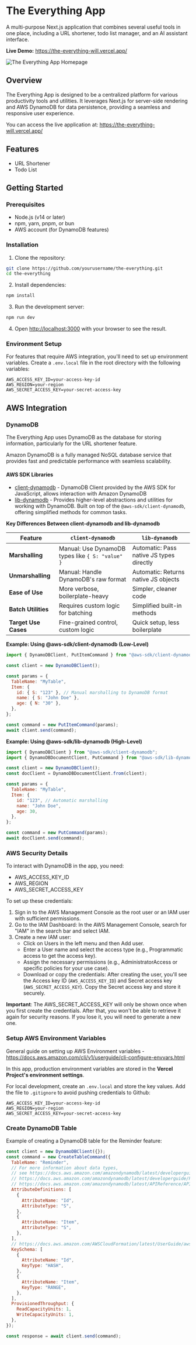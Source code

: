 # The Everything App

A multi-purpose Next.js application that combines several useful tools in one place, including a URL shortener, todo list manager, and an AI assistant interface.

**Live Demo:** <a href="https://the-everything-will.vercel.app/" target="_blank">https://the-everything-will.vercel.app/</a>

![The Everything App Homepage](/public/images/homepage.png)

## Overview

The Everything App is designed to be a centralized platform for various productivity tools and utilities. It leverages Next.js for server-side rendering and AWS DynamoDB for data persistence, providing a seamless and responsive user experience.

You can access the live application at: <a href="https://the-everything-will.vercel.app/" target="_blank">https://the-everything-will.vercel.app/</a>

## Features

- URL Shortener
- Todo List

## Getting Started

### Prerequisites

- Node.js (v14 or later)
- npm, yarn, pnpm, or bun
- AWS account (for DynamoDB features)

### Installation

1. Clone the repository:

```bash
git clone https://github.com/yourusername/the-everything.git
cd the-everything
```

2. Install dependencies:

```bash
npm install
```

3. Run the development server:

```bash
npm run dev
```

4. Open [http://localhost:3000](http://localhost:3000) with your browser to see the result.

### Environment Setup

For features that require AWS integration, you'll need to set up environment variables. Create a `.env.local` file in the root directory with the following variables:

```
AWS_ACCESS_KEY_ID=your-access-key-id
AWS_REGION=your-region
AWS_SECRET_ACCESS_KEY=your-secret-access-key
```

## AWS Integration

### DynamoDB

The Everything App uses DynamoDB as the database for storing information, particularly for the URL shortener feature.

Amazon DynamoDB is a fully managed NoSQL database service that provides fast and predictable performance with seamless scalability.

#### AWS SDK Libraries

- [client-dynamodb](https://docs.aws.amazon.com/AWSJavaScriptSDK/v3/latest/client/dynamodb/) - DynamoDB Client provided by the AWS SDK for JavaScript, allows interaction with Amazon DynamoDB
- [lib-dynamodb](https://docs.aws.amazon.com/AWSJavaScriptSDK/v3/latest/Package/-aws-sdk-lib-dynamodb/) - Provides higher-level abstractions and utilities for working with DynamoDB. Built on top of the `@aws-sdk/client-dynamodb`, offering simplified methods for common tasks.

**Key Differences Between client-dynamodb and lib-dynamodb**

| Feature              | `client-dynamodb`                                | `lib-dynamodb`                           |
| -------------------- | ------------------------------------------------ | ---------------------------------------- |
| **Marshalling**      | Manual: Use DynamoDB types like `{ S: "value" }` | Automatic: Pass native JS types directly |
| **Unmarshalling**    | Manual: Handle DynamoDB's raw format             | Automatic: Returns native JS objects     |
| **Ease of Use**      | More verbose, boilerplate-heavy                  | Simpler, cleaner code                    |
| **Batch Utilities**  | Requires custom logic for batching               | Simplified built-in methods              |
| **Target Use Cases** | Fine-grained control, custom logic               | Quick setup, less boilerplate            |

**Example: Using @aws-sdk/client-dynamodb (Low-Level)**

```javascript
import { DynamoDBClient, PutItemCommand } from "@aws-sdk/client-dynamodb";

const client = new DynamoDBClient();

const params = {
  TableName: "MyTable",
  Item: {
    id: { S: "123" }, // Manual marshalling to DynamoDB format
    name: { S: "John Doe" },
    age: { N: "30" },
  },
};

const command = new PutItemCommand(params);
await client.send(command);
```

**Example: Using @aws-sdk/lib-dynamodb (High-Level)**

```javascript
import { DynamoDBClient } from "@aws-sdk/client-dynamodb";
import { DynamoDBDocumentClient, PutCommand } from "@aws-sdk/lib-dynamodb";

const client = new DynamoDBClient();
const docClient = DynamoDBDocumentClient.from(client);

const params = {
  TableName: "MyTable",
  Item: {
    id: "123", // Automatic marshalling
    name: "John Doe",
    age: 30,
  },
};

const command = new PutCommand(params);
await docClient.send(command);
```

### AWS Security Details

To interact with DynamoDB in the app, you need:

- AWS_ACCESS_KEY_ID
- AWS_REGION
- AWS_SECRET_ACCESS_KEY

To set up these credentials:

1. Sign in to the AWS Management Console as the root user or an IAM user with sufficient permissions.
2. Go to the IAM Dashboard: In the AWS Management Console, search for "IAM" in the search bar and select IAM.
3. Create a new IAM user:
   - Click on Users in the left menu and then Add user.
   - Enter a User name and select the access type (e.g., Programmatic access to get the access key).
   - Assign the necessary permissions (e.g., AdministratorAccess or specific policies for your use case).
   - Download or copy the credentials: After creating the user, you'll see the Access key ID (`AWS_ACCESS_KEY_ID`) and Secret access key (`AWS_SECRET_ACCESS_KEY`). Copy the Secret access key and store it securely.

**Important**: The AWS_SECRET_ACCESS_KEY will only be shown once when you first create the credentials. After that, you won't be able to retrieve it again for security reasons. If you lose it, you will need to generate a new one.

### Setup AWS Environment Variables

General guide on setting up AWS Environment variables - https://docs.aws.amazon.com/cli/v1/userguide/cli-configure-envvars.html

In this app, production environment variables are stored in the **Vercel Project's environment settings**.

For local development, create an `.env.local` and store the key values.
Add the file to `.gitignore` to avoid pushing credentials to Github:

```
AWS_ACCESS_KEY_ID=your-access-key-id
AWS_REGION=your-region
AWS_SECRET_ACCESS_KEY=your-secret-access-key
```

### Create DynamoDB Table

Example of creating a DynamoDB table for the Reminder feature:

```javascript
const client = new DynamoDBClient({});
const command = new CreateTableCommand({
  TableName: "Reminder",
  // For more information about data types,
  // see https://docs.aws.amazon.com/amazondynamodb/latest/developerguide/HowItWorks.NamingRulesDataTypes.html#HowItWorks.DataTypes and
  // https://docs.aws.amazon.com/amazondynamodb/latest/developerguide/Programming.LowLevelAPI.html#Programming.LowLevelAPI.DataTypeDescriptors
  // https://docs.aws.amazon.com/amazondynamodb/latest/APIReference/API_AttributeDefinition.html
  AttributeDefinitions: [
    {
      AttributeName: "Id",
      AttributeType: "S",
    },
    {
      AttributeName: "Item",
      AttributeType: "S",
    },
  ],
  // https://docs.aws.amazon.com/AWSCloudFormation/latest/UserGuide/aws-properties-dynamodb-table-keyschema.html
  KeySchema: [
    {
      AttributeName: "Id",
      KeyType: "HASH",
    },
    {
      AttributeName: "Item",
      KeyType: "RANGE",
    },
  ],
  ProvisionedThroughput: {
    ReadCapacityUnits: 1,
    WriteCapacityUnits: 1,
  },
});

const response = await client.send(command);
```
